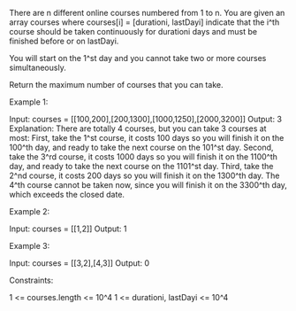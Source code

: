 There are n different online courses numbered from 1 to n. You are given an
array courses where courses[i] = [durationi, lastDayi] indicate that the i^th
course should be taken continuously for durationi days and must be finished
before or on lastDayi.

You will start on the 1^st day and you cannot take two or more courses
simultaneously.

Return the maximum number of courses that you can take.


Example 1:


Input: courses = [[100,200],[200,1300],[1000,1250],[2000,3200]]
Output: 3
Explanation: 
There are totally 4 courses, but you can take 3 courses at most:
First, take the 1^st course, it costs 100 days so you will finish it on the
100^th day, and ready to take the next course on the 101^st day.
Second, take the 3^rd course, it costs 1000 days so you will finish it on the
1100^th day, and ready to take the next course on the 1101^st day. 
Third, take the 2^nd course, it costs 200 days so you will finish it on the
1300^th day. 
The 4^th course cannot be taken now, since you will finish it on the 3300^th
day, which exceeds the closed date.


Example 2:


Input: courses = [[1,2]]
Output: 1


Example 3:


Input: courses = [[3,2],[4,3]]
Output: 0



Constraints:


1 <= courses.length <= 10^4
1 <= durationi, lastDayi <= 10^4




